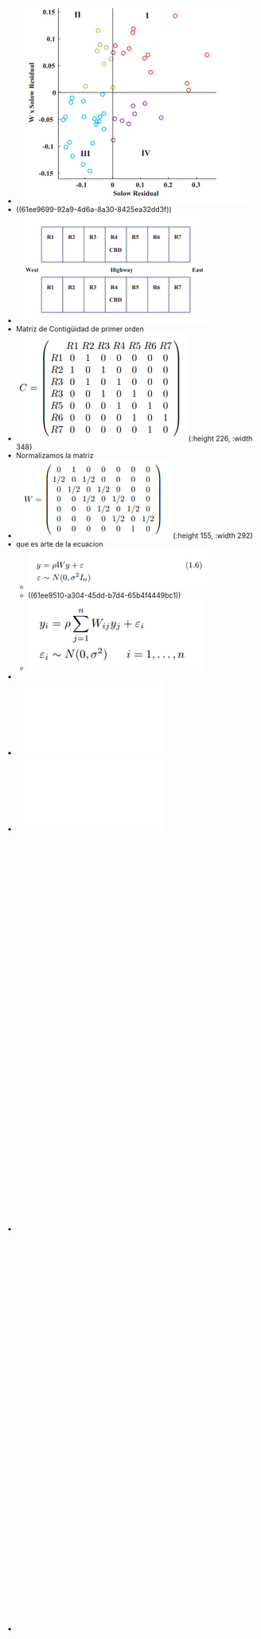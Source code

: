 - ![image.png](../assets/image_1643026136968_0.png)
- ((61ee9699-92a9-4d6a-8a30-8425ea32dd3f))
- ![image.png](../assets/image_1643024507969_0.png)
- Matriz de Contigüidad de primer orden
- ![image.png](../assets/image_1643024517228_0.png){:height 226, :width 348}
- Normalizamos la matriz
- ![image.png](../assets/image_1643024762613_0.png){:height 155, :width 292}
- que es arte de la ecuacion
	- ![image.png](../assets/image_1643025655844_0.png)
	- ((61ee9510-a304-45dd-b7d4-65b4f4449bc1))
	- ![image.png](../assets/image_1643024791727_0.png)
-
- ![chapter 3ç es.pdf](../assets/chapter_3ç_es_1643006765502_0.pdf)
- ![chapter 1 y 2 es.pdf](../assets/chapter_1_y_2_es_1643006775158_0.pdf)
-
  <object data="G:/Mi unidad/Autosync/Logmy/NewLog/assets/Regional.pdf" type="application/pdf" width="100%" height="800px"></object>
-
  <object data="G:/Mi unidad/Autosync/Logmy/NewLog/assets/Regional.pdf " type="application/pdf" width="100%" height="800px"></object>